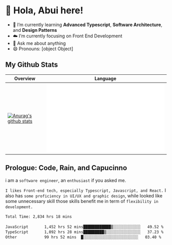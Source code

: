 # 👋 Hola, Abui here!

- 🌱 I’m currently learning **Advanced Typescript**, **Software Architecture**, and **Design Patterns**
- ☁️ I’m currently focusing on Front End Development
- 💬 Ask me about anything
- 😄 Pronouns: [object Object]

## My Github Stats

| Overview | Language |
| --- | --- |
|[![Anurag's github stats](https://github-readme-stats.vercel.app/api?username=abui-am&count_private=true)](https://github.com/anuraghazra/github-readme-stats)|![Language](https://raw.githubusercontent.com/abui-am/stats/c6455f656dfce7acd3951e5ec5b25d72af0b2ee3/generated/languages.svg)|

## Prologue: Code, Rain, and Capucinno
i am a `software engineer`, an `enthusiast` if you asked me. 

`I likes Front-end tech, especially Typescript, Javascript, and React.` I also has `some proficiency in UI/UX and graphic design`, while looked like some unnecessary skill those skills benefit me in term of `flexibility in development.`


<!--START_SECTION:waka-->

```text
Total Time: 2,834 hrs 18 mins

JavaScript       1,452 hrs 52 mins████████████▒░░░░░░░░░░░░   49.52 %
TypeScript       1,092 hrs 28 mins█████████▒░░░░░░░░░░░░░░░   37.23 %
Other            99 hrs 52 mins  █░░░░░░░░░░░░░░░░░░░░░░░░   03.40 %
```

<!--END_SECTION:waka-->
